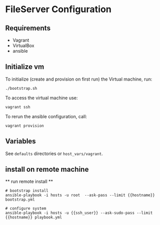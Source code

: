 # FileServer Configuration

## Requirements

- Vagrant
- VirtualBox
- ansible


## Initialize vm

To initialize (create and provision on first run) the Virtual machine, run:

    ./bootstrap.sh

To access the virtual machine use:

    vagrant ssh

To rerun the ansible configuration, call:

    vagrant provision

## Variables

See `defaults` directories or `host_vars/vagrant`.


## install on remote machine

** run remote install **

    # bootstrap install
    ansible-playbook -i hosts -u root  --ask-pass --limit {{hostname}} bootstrap.yml

    # configure system
    ansible-playbook -i hosts -u {{ssh_user}} --ask-sudo-pass --limit {{hostname}} playbook.yml
